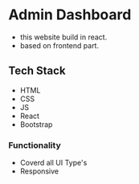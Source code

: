 # Admin Dashboard

* this website build in react.
* based on frontend part.

## Tech Stack
  * HTML
  * CSS
  * JS
  * React
  * Bootstrap

### Functionality
* Coverd all UI Type's
* Responsive

